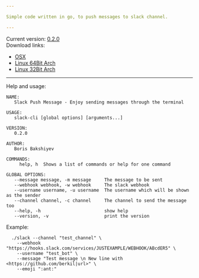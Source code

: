 ```yaml
---

Simple code written in go, to push messages to slack channel.

---
```


Current version: [0.2.0](https://github.com/berkil/slack-push-message/releases/tag/0.2.0)  
Download links:  
  * [OSX](https://github.com/berkil/slack-terminal/files/1650143/slack-cli_OSX.zip)
  * [Linux 64Bit Arch](https://github.com/berkil/slack-terminal/files/1650142/slack-cli_Linux_64.zip)
  * [Linux 32Bit Arch](https://github.com/berkil/slack-terminal/files/1650141/slack-cli_Linux_32.zip)  

---

Help and usage:
~~~
NAME:
   Slack Push Message - Enjoy sending messages through the terminal

USAGE:
   slack-cli [global options] [arguments...]

VERSION:
   0.2.0

AUTHOR:
   Boris Bakshiyev

COMMANDS:
     help, h  Shows a list of commands or help for one command

GLOBAL OPTIONS:
   --message message, -m message     The message to be sent
   --webhook webhook, -w webhook     The slack webhook
   --username username, -u username  The username which will be shown as the sender
   --channel channel, -c channel     The channel to send the message too
   --help, -h                        show help
   --version, -v                     print the version
~~~

Example:
  ~~~
    ./slack --channel "test_channel" \
      --webhook "https://hooks.slack.com/services/JUSTEXAMPLE/WEBHOOK/ABcdER5" \
      --username "test_bot" \
      --message "Test message \n New line with <https://github.com/berkil|url>" \
      --emoji ":ant:"
  ~~~
